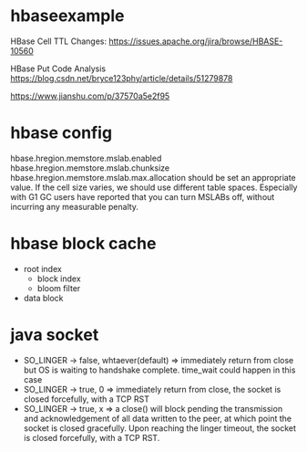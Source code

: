 # hbaseexample

HBase Cell TTL
Changes: https://issues.apache.org/jira/browse/HBASE-10560

HBase Put Code Analysis
https://blog.csdn.net/bryce123phy/article/details/51279878

https://www.jianshu.com/p/37570a5e2f95

# hbase config
hbase.hregion.memstore.mslab.enabled
hbase.hregion.memstore.mslab.chunksize
hbase.hregion.memstore.mslab.max.allocation
should be set an appropriate value. If the cell size varies, we should use different table spaces. Especially with G1 GC users have reported that you can turn MSLABs off, without incurring any measurable penalty.

# hbase block cache
* root index
  * block index
  * bloom filter
* data block

# java socket
* SO_LINGER -> false, whtaever(default) => immediately return from close but OS is waiting to handshake complete. time_wait could happen in this case
* SO_LINGER -> true, 0 => immediately return from close, the socket is closed forcefully, with a TCP RST 
* SO_LINGER -> true, x => a close() will block pending the transmission and acknowledgement of all data written to the peer, at which point the socket is closed gracefully. Upon reaching the linger timeout, the socket is closed forcefully, with a TCP RST.



